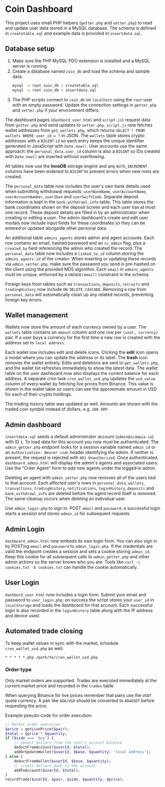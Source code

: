 # Coin Dashboard

This project uses small PHP helpers (`getter.php` and `setter.php`) to read and update user data stored in a MySQL database. The schema is defined in `createtable.sql` and example data is provided in `insertdata.sql`.

## Database setup

1. Make sure the PHP MySQL PDO extension is installed and a MySQL server is running.
2. Create a database named `coin_db` and load the schema and sample data:
   ```sh
   mysql -u root coin_db < createtable.sql
   mysql -u root coin_db < insertdata.sql
   ```
3. The PHP scripts connect to `coin_db` on `localhost` using the `root` user with an empty password. Update the connection settings in `getter.php` and `setter.php` if your environment differs.

The dashboard pages (`dashbord_user.html` and `script.js`) request data from `getter.php` and send updates to `setter.php`.
`script.js` now fetches wallet addresses from `get_wallets.php`, which returns `SELECT * FROM wallets WHERE user_id = ?` in JSON. The `wallets` table stores
crypto addresses with a `BIGINT` `id` so each entry keeps the unique identifier
generated in JavaScript with `Date.now()`. User accounts use the same approach:
the `personal_data.user_id` column is also a `BIGINT` so IDs created with
`Date.now()` are inserted without overflowing.

All tables now use the **InnoDB** storage engine and any `AUTO_INCREMENT`
columns have been widened to `BIGINT` to prevent errors when new rows are
created.

The `personal_data` table now includes the user's own bank details used when
submitting withdrawal requests: `userBankName`, `userAccountName`,
`userAccountNumber`, `userIban` and `userSwiftCode`. Separate deposit
information is kept in the `bank_withdrawl_info` table. This table stores the
bank coordinates shown on the deposit screen and each user has at most one
record. These deposit details are filled in by an administrator when creating or
editing a user. The admin dashboard's create and edit user modals now include
input fields for these coordinates so they can be entered or updated alongside
other personal data.

An additional table `admins_agents` stores admin and agent accounts. Each row
contains an email, hashed password and an `is_admin` flag, plus a `created_by`
field referencing the admin who created the record. The `personal_data` table
now includes a `linked_to_id` column storing the `admins_agents.id` of the
creator. When inserting or updating these records via `admin_setter.php`, make
sure the password you send is pre-hashed on the client using the provided MD5
algorithm.
Each `email` in `admins_agents` must be unique, enforced by a `UNIQUE(email)`
constraint in the schema.

Foreign keys from tables such as `transactions`, `deposits`, `retraits` and
`tradingHistory` now include `ON DELETE CASCADE`. Removing a row from
`personal_data` will automatically clean up any related records, preventing
foreign key errors.

## Wallet management

Wallets now store the amount of each currency owned by a user. The `wallets`
table contains an `amount` column and one row per `(user, currency)` pair. If a
user buys a currency for the first time a new row is created with the address
set to `local address`.

Each wallet row includes edit and delete icons. Clicking the **edit** icon opens
a modal where you can update the address or its label. The **trash** icon
removes the wallet entirely. Edits and deletions are sent to
`get_wallets.php`, and the wallet list refreshes immediately to show the latest
data. The wallet table on the user dashboard now also displays the current
balance for each address. A separate cron task `cron_wallet_usd.php` updates the
`usd_value` column of every wallet by fetching live prices from Binance. This
value is shown in the wallet table so users can see the approximate amount in
USD for each of their crypto holdings.

The trading history table was updated as well. Amounts are shown with the
traded coin symbol instead of dollars, e.g. `100 XRP`.

## Admin dashboard

`insertdata.sql` seeds a default administrator account (`admin@scampia.io`) with
ID `1`. To load data for this account you now must be authenticated. The
`admin_getter.php` endpoint looks for a session variable named `admin_id` or an
`Authorization: Bearer <id>` header identifying the admin. If neither is
present, the request is rejected with `401 Unauthorized`. Once authenticated,
`dashboard_admin.html` will display the admin's agents and associated users.
Use the "Créer Agent" form to add new agents under the logged‑in admin.

Deleting an agent with `admin_setter.php` now removes all of the users tied to
that account. Each affected user's rows in `personal_data`, `wallets`,
`transactions`, `tradingHistory`, `notifications`, `loginHistory`, `deposits`
and `bank_withdrawl_info` are deleted before the agent record itself is
removed. The same cleanup occurs when deleting an individual user.

Use `admin_login.php` to sign in. POST `email` and `password`; a successful login starts a session and stores `admin_id` for subsequent requests.

## Admin Login

`dashboard_admin.html` now embeds its own login form. You can also sign in by POSTing `email` and `password` to `admin_login.php`. If the credentials are valid the endpoint creates a session and sets a cookie storing `admin_id`. Keep this cookie for all subsequent calls to `admin_getter.php` and other admin actions so the server knows who you are. Tools like `curl -c cookies.txt -b cookies.txt` can handle the cookie automatically.


## User Login

`dashbord_user.html` now includes a login form. Submit your email and password to `user_login.php`; on success the script stores your `user_id` in `localStorage` and loads the dashboard for that account. Each successful login is also recorded in the `loginHistory` table along with the IP address and device used.

## Automated trade closing

To keep wallet values in sync with the market, schedule `cron_wallet_usd.php` as well:

```cron
* * * * * php /path/to/cron_wallet_usd.php
```

### Order type

Only market orders are supported. Trades are executed immediately at the current market price and recorded in the `trades` table.

When querying Binance for live prices remember that pairs use the `USDT` quote currency. A pair like `ADA/USD` should be converted to `ADAUSDT` before requesting the price.

Example pseudo-code for order execution:

```php
// Market order execution
$price = getLivePrice($pair);
$total = $price * $quantity;
if ($side === 'buy') {
    // deduct dollars from the user's account balance
    deductFromAccount($userId, $total);
    addOrUpdateWallet($userId, $base, $quantity, 'local address');
} else {
    deductFromWallet($userId, $base, $quantity);
    // credit dollars back to the account
    addToAccount($userId, $total);
}
recordTrade($userId, $pair, $side, $quantity, $price);
```
